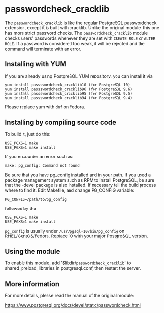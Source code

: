 passwordcheck_cracklib
======================

The `passwordcheck_cracklib` is like the regular PostgreSQL passwordcheck 
extension, except it is built with cracklib. Unlike the original 
module, this one has more strict password checks. The 
`passwordcheck_cracklib` module checks users' passwords whenever they are 
set with `CREATE ROLE` or `ALTER ROLE`. If a password is considered too 
weak, it will be rejected and the command will terminate with an error. 


Installing with YUM
-------------------

If you are already using PostgreSQL YUM repository, you can install it 
via

```
yum install passswordcheck_cracklib10 (for PostgreSQL 10)
yum install passswordcheck_cracklib96 (for PostgreSQL 9.6)
yum install passswordcheck_cracklib95 (for PostgreSQL 9.5)
yum install passswordcheck_cracklib94 (for PostgreSQL 9.4)
```
Please replace yum with `dnf` on Fedora.


Installing by compiling source code
-----------------------------------

To build it, just do this:

```
USE_PGXS=1 make
USE_PGXS=1 make install
```

If you encounter an error such as:

```
make: pg_config: Command not found
```

Be sure that you have pg_config installed and in your path. If you used 
a package management system such as RPM to install PostgreSQL, be sure 
that the -devel package is also installed. If necessary tell the build 
process where to find it. Edit Makefile, and change PG_CONFIG variable:

```
PG_CONFIG=/path/to/pg_config
```

followed by the

```
USE_PGXS=1 make
USE_PGXS=1 make install
```

`pg_config` is usually under `/usr/pgsql-10/bin/pg_config` on 
RHEL/CentOS/Fedora. Replace 10 with your major PostgreSQL version.

Using the module
----------------

To enable this module, add '$libdir/`passwordcheck_cracklib`' to 
shared_preload_libraries in postgresql.conf, then restart the server.

More information
----------------

For more details, please read the manual of the original module:

https://www.postgresql.org/docs/devel/static/passwordcheck.html
